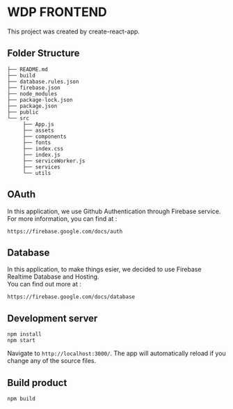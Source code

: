 # WDP FRONTEND

This project was created by create-react-app. 

## Folder Structure

```
├── README.md
├── build
├── database.rules.json
├── firebase.json
├── node_modules
├── package-lock.json
├── package.json
├── public
└── src
     ├── App.js
     ├── assets
     ├── components
     ├── fonts
     ├── index.css
     ├── index.js
     ├── serviceWorker.js
     ├── services
     └── utils
```

## OAuth 
In this application, we use Github Authentication through Firebase service.
For more information, you can find at :
```
https://firebase.google.com/docs/auth
```

## Database
In this application, to make things esier, we decided to use Firebase Realtime Database and Hosting. <br/>
You can find out more at :
```
https://firebase.google.com/docs/database
```

## Development server
```
npm install
npm start
``` 
Navigate to 
`http://localhost:3000/`.
The app will automatically reload if you change any of the source files.

## Build product
```
npm build
```
